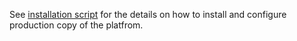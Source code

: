 See [installation script](https://github.com/DanePubliczneGovPl/ckanext-danepubliczne/wiki/Install-Script) for the details on how to install and configure production copy of the platfrom.

